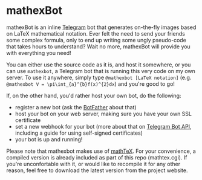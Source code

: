 # mathexBot

mathexBot is an inline [Telegram](https://www.telegram.org) bot that generates on-the-fly images based on LaTeX mathematical notation. Ever felt the need to send your friends some complex formula, only to end up writing some ungly pseudo-code that takes hours to understand? Wait no more, mathexBot will provide you with everything you need!

You can either use the source code as it is, and host it somewhere, or you can use `mathexbot`, a Telegram bot that is running this very code on my own server. To use it anywhere, simply type `@mathexbot [LaTeX notation]` (e.g. `@mathexbot V = \pi\int_{a}^{b}f(x)^{2}dx`) and you're good to go! 

If, on the other hand, you'd rather host your own bot, do the following:
  - register a new bot (ask the [BotFather](https://t.me/BotFather) about that)
  - host your bot on your web server, making sure you have your own SSL certificate
  - set a new webhook for your bot (more about that on [Telegram Bot API](https://core.telegram.org/bots/api#setwebhook), including a guide for using self-signed certificates)
  - your bot is up and running!

Please note that mathexbot makes use of [mathTeX](http://www.forkosh.com/mathtex.html). For your convenience, a compiled version is already included as part of this repo (mathtex.cgi). If you're unconfortable with it, or would like to recompile it for any other reason, feel free to download the latest version from the project website. 

